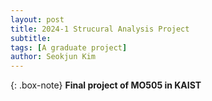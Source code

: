 ```yaml
---
layout: post
title: 2024-1 Strucural Analysis Project
subtitle: 
tags: [A graduate project]
author: Seokjun Kim
---
```


{: .box-note}
**Final project of MO505 in KAIST**




